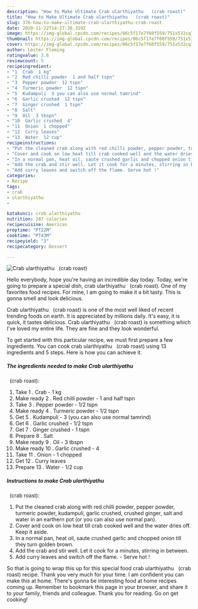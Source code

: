 ```yaml
---
description: "How to Make Ultimate Crab ularthiyathu   (crab roast)"
title: "How to Make Ultimate Crab ularthiyathu   (crab roast)"
slug: 376-how-to-make-ultimate-crab-ularthiyathu-crab-roast
date: 2020-11-22T14:27:38.319Z
image: https://img-global.cpcdn.com/recipes/06c5f17e7f60f559/751x532cq70/crab-ularthiyathu-crab-roast-recipe-main-photo.jpg
thumbnail: https://img-global.cpcdn.com/recipes/06c5f17e7f60f559/751x532cq70/crab-ularthiyathu-crab-roast-recipe-main-photo.jpg
cover: https://img-global.cpcdn.com/recipes/06c5f17e7f60f559/751x532cq70/crab-ularthiyathu-crab-roast-recipe-main-photo.jpg
author: Lester Fleming
ratingvalue: 3.6
reviewcount: 5
recipeingredient:
- "1  Crab  1 kg"
- "2  Red chilli powder  1 and half tspn"
- "3  Pepper powder  12 tspn"
- "4  Turmeric powder  12 tspn"
- "5  Kudampuli  3 you can also use normal tamrind"
- "6  Garlic crushed  12 tspn"
- "7  Ginger crushed  1 tspn"
- "8  Salt"
- "9  Oil  3 tbspn"
- "10  Garlic crushed  4"
- "11  Onion  1 chopped"
- "12  Curry leaves"
- "13  Water  12 cup"
recipeinstructions:
- "Put the cleaned crab along with red chilli powder, pepper powder, turmeric powder, kudampuli, garlic crushed, crushed ginger, salt and water in an earthern pot (or you can also use normal pan)."
- "Cover and cook on low heat till crab cooked well and the water dries off. Keep it aside."
- "In a normal pan, heat oil, saute crushed garlic and chopped onion till they turn golden brown."
- "Add the crab and stir well. Let it cook for a minutes, stirring in between."
- "Add curry leaves and switch off the flame. Serve hot !"
categories:
- Recipe
tags:
- crab
- ularthiyathu
- 

katakunci: crab ularthiyathu  
nutrition: 287 calories
recipecuisine: American
preptime: "PT22M"
cooktime: "PT43M"
recipeyield: "3"
recipecategory: Dessert

---
```



![Crab ularthiyathu
  (crab roast)](https://img-global.cpcdn.com/recipes/06c5f17e7f60f559/751x532cq70/crab-ularthiyathu-crab-roast-recipe-main-photo.jpg)

Hello everybody, hope you're having an incredible day today. Today, we're going to prepare a special dish, crab ularthiyathu
  (crab roast). One of my favorites food recipes. For mine, I am going to make it a bit tasty. This is gonna smell and look delicious.

Crab ularthiyathu
  (crab roast) is one of the most well liked of recent trending foods on earth. It is appreciated by millions daily. It's easy, it is quick, it tastes delicious. Crab ularthiyathu
  (crab roast) is something which I've loved my entire life. They are fine and they look wonderful.




To get started with this particular recipe, we must first prepare a few ingredients. You can cook crab ularthiyathu
  (crab roast) using 13 ingredients and 5 steps. Here is how you can achieve it.

<!--inarticleads1-->

##### The ingredients needed to make Crab ularthiyathu
  (crab roast):

1. Take 1 . Crab - 1 kg
1. Make ready 2 . Red chilli powder - 1 and half tspn
1. Take 3 . Pepper powder - 1/2 tspn
1. Make ready 4 . Turmeric powder - 1/2 tspn
1. Get 5 . Kudampuli - 3 (you can also use normal tamrind)
1. Get 6 . Garlic crushed - 1/2 tspn
1. Get 7 . Ginger crushed - 1 tspn
1. Prepare 8 . Salt
1. Make ready 9 . Oil - 3 tbspn
1. Make ready 10 . Garlic crushed - 4
1. Take 11 . Onion - 1 chopped
1. Get 12 . Curry leaves
1. Prepare 13 . Water - 1/2 cup




<!--inarticleads2-->

##### Instructions to make Crab ularthiyathu
  (crab roast):

1. Put the cleaned crab along with red chilli powder, pepper powder, turmeric powder, kudampuli, garlic crushed, crushed ginger, salt and water in an earthern pot (or you can also use normal pan).
1. Cover and cook on low heat till crab cooked well and the water dries off. Keep it aside.
1. In a normal pan, heat oil, saute crushed garlic and chopped onion till they turn golden brown.
1. Add the crab and stir well. Let it cook for a minutes, stirring in between.
1. Add curry leaves and switch off the flame. - Serve hot !




So that is going to wrap this up for this special food crab ularthiyathu
  (crab roast) recipe. Thank you very much for your time. I am confident you can make this at home. There's gonna be interesting food at home recipes coming up. Remember to bookmark this page in your browser, and share it to your family, friends and colleague. Thank you for reading. Go on get cooking!
